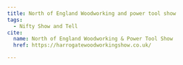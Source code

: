 ```yaml
---
title: North of England Woodworking and power tool show
tags:
  - Nifty Show and Tell
cite:
  name: North of England Woodworking & Power Tool Show
  href: https://harrogatewoodworkingshow.co.uk/

---
```

